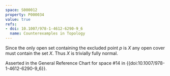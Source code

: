 ```yaml
---
space: S000012
property: P000034
value: true
refs:
- doi: 10.1007/978-1-4612-6290-9_6
  name: Counterexamples in Topology
---
```


Since the only open set containing the excluded point $p$ is $X$ any open cover must contain the set $X$. Thus $X$ is trivially fully normal.

Asserted in the General Reference Chart for space #14 in
{{doi:10.1007/978-1-4612-6290-9_6}}.
